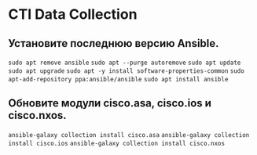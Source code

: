 # CTI Data Collection

Установите последнюю версию Ansible.
------------------------------------
`sudo apt remove ansible`
`sudo apt --purge autoremove`
`sudo apt update`
`sudo apt upgrade`
`sudo apt -y install software-properties-common`
`sudo apt-add-repository ppa:ansible/ansible`
`sudo apt install ansible`

Обновите модули cisco.asa, cisco.ios и cisco.nxos.
--------------------------------------------------
`ansible-galaxy collection install cisco.asa`
`ansible-galaxy collection install cisco.ios`
`ansible-galaxy collection install cisco.nxos`
